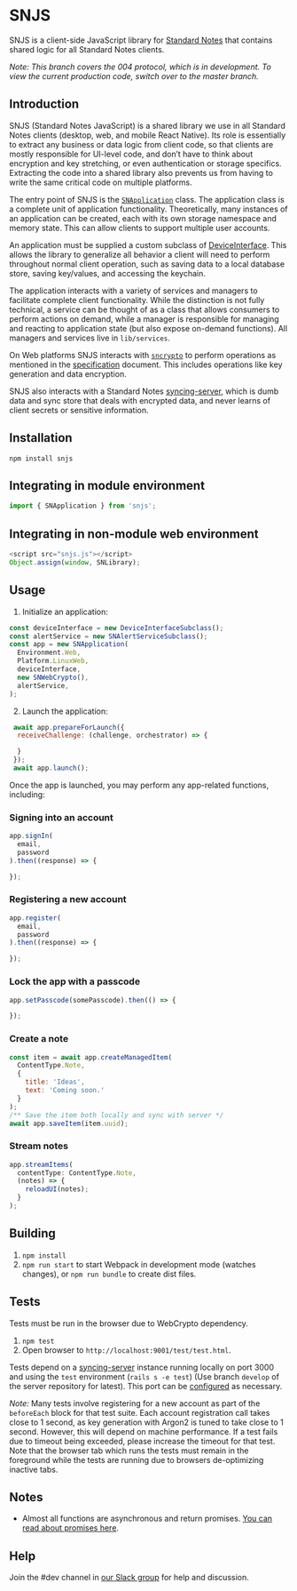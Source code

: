 # SNJS

SNJS is a client-side JavaScript library for [Standard Notes](https://standardnotes.org) that contains shared logic for all Standard Notes clients.

_Note: This branch covers the 004 protocol, which is in development. To view the current production code, switch over to the master branch._

## Introduction

SNJS (Standard Notes JavaScript) is a shared library we use in all Standard Notes clients (desktop, web, and mobile React Native). Its role is essentially to extract any business or data logic from client code, so that clients are mostly responsible for UI-level code, and don’t have to think about encryption and key stretching, or even authentication or storage specifics. Extracting the code into a shared library also prevents us from having to write the same critical code on multiple platforms.

The entry point of SNJS is the [`SNApplication`](https://github.com/standardnotes/snjs/blob/004/lib/application.js) class. The application class is a complete unit of application functionality. Theoretically, many instances of an application can be created, each with its own storage namespace and memory state. This can allow clients to support multiple user accounts.

An application must be supplied a custom subclass of [DeviceInterface](https://github.com/standardnotes/snjs/blob/004/lib/device_interface.js). This allows the library to generalize all behavior a client will need to perform throughout normal client operation, such as saving data to a local database store, saving key/values, and accessing the keychain.

The application interacts with a variety of services and managers to facilitate complete client functionality. While the distinction is not fully technical, a service can be thought of as a class that allows consumers to perform actions on demand, while a manager is responsible for managing and reacting to application state (but also expose on-demand functions). All managers and services live in `lib/services`.

On Web platforms SNJS interacts with [`sncrypto`](https://github.com/standardnotes/sncrypto/tree/004) to perform operations as mentioned in the [specification](https://github.com/standardnotes/snjs/blob/004/specification.md) document. This includes operations like key generation and data encryption.

SNJS also interacts with a Standard Notes [syncing-server](https://github.com/standardnotes/syncing-server), which is dumb data and sync store that deals with encrypted data, and never learns of client secrets or sensitive information.

## Installation

`npm install snjs`

## Integrating in module environment

```javascript
import { SNApplication } from 'snjs';
```

## Integrating in non-module web environment

```javascript
<script src="snjs.js"></script>
Object.assign(window, SNLibrary);
```

## Usage

1. Initialize an application:

```javascript
const deviceInterface = new DeviceInterfaceSubclass();
const alertService = new SNAlertServiceSubclass();
const app = new SNApplication(
  Environment.Web,
  Platform.LinuxWeb,
  deviceInterface,
  new SNWebCrypto(),
  alertService,
);
```

2. Launch the application:

```javascript
 await app.prepareForLaunch({
  receiveChallenge: (challenge, orchestrator) => {

  }
 });
 await app.launch();
```

Once the app is launched, you may perform any app-related functions, including:

### Signing into an account

```javascript
app.signIn(
  email,
  password
).then((response) => {

});
```

### Registering a new account

```javascript
app.register(
  email,
  password
).then((response) => {

});
```

### Lock the app with a passcode

```javascript
app.setPasscode(somePasscode).then(() => {

});
```

### Create a note

```javascript
const item = await app.createManagedItem(
  ContentType.Note,
  {
    title: 'Ideas',
    text: 'Coming soon.'
  }
);
/** Save the item both locally and sync with server */
await app.saveItem(item.uuid);
```

### Stream notes

```javascript
app.streamItems(
  contentType: ContentType.Note,
  (notes) => {
    reloadUI(notes);
  }
);
```

## Building

1. `npm install`
2. `npm run start` to start Webpack in development mode (watches changes), or `npm run bundle` to create dist files.

## Tests

Tests must be run in the browser due to WebCrypto dependency.

1. `npm test`
2. Open browser to `http://localhost:9001/test/test.html`.

Tests depend on a [syncing-server](https://github.com/standardnotes/syncing-server) instance running locally on port 3000 and using the `test` environment (`rails s -e test`) (Use branch `develop` of the server repository for latest). This port can be [configured](https://github.com/standardnotes/snjs/blob/004/test/lib/factory.js#L247) as necessary.

_Note:_ Many tests involve registering for a new account as part of the `beforeEach` block for that test suite. Each account registration call takes close to 1 second, as key generation with Argon2 is tuned to take close to 1 second. However, this will depend on machine performance. If a test fails due to timeout being exceeded, please increase the timeout for that test. Note that the browser tab which runs the tests must remain in the foreground while the tests are running due to browsers de-optimizing inactive tabs.

## Notes
- Almost all functions are asynchronous and return promises. [You can read about promises here](https://developer.mozilla.org/en-US/docs/Web/JavaScript/Guide/Using_promises).

## Help
Join the #dev channel in [our Slack group](https://standardnotes.org/slack) for help and discussion.
